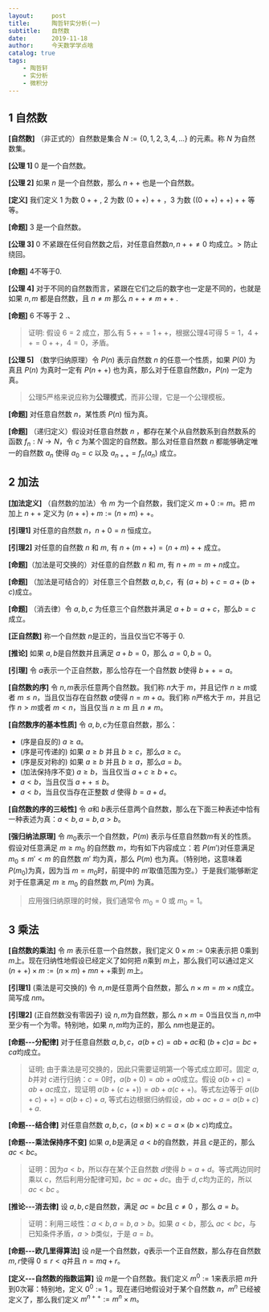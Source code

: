 ```yaml
---
layout:     post
title:      陶哲轩实分析(一)
subtitle:   自然数
date:       2019-11-18
author:     今天数学学点啥
catalog: true
tags:
    - 陶哲轩
    - 实分析
    - 微积分
---
```


## 1 自然数

**[自然数]** （非正式的）自然数是集合 $N:=\{0,1,2,3,4,...\}$ 的元素。称 $N$ 为自然数集。

**[公理 1]** $0$ 是一个自然数。

**[公理 2]** 如果 $n$ 是一个自然数，那么 $n++$ 也是一个自然数。

**[定义]** 我们定义 $1$ 为数 $0++$ , $2$ 为数 $(0++)++$ ，$3$ 为数 $((0++)++)++$ 等等。

**[命题]** $3$ 是一个自然数。

**[公理 3]** $0$ 不紧跟在任何自然数之后，对任意自然数$n, n++\ne 0$ 均成立。> 防止绕回。

**[命题]** $4$不等于$0$.

**[公理 4]** 对于不同的自然数而言，紧跟在它们之后的数字也一定是不同的，也就是如果 $n,m$ 都是自然数，且 $n\ne m$ 那么 $n++\ne m++$ . 

**[命题]** $6$ 不等于 $2$ .、

> 证明: 假设 $6=2$  成立，那么有 $5++=1++$，根据公理4可得 $5=1， 4++=0++， 4=0$，矛盾。

**[公理 5]** （数学归纳原理）令 $P(n)$ 表示自然数 $n$ 的任意一个性质，如果 $P(0)$ 为真且 $P(n)$ 为真时一定有 $P(n++)$ 也为真，那么对于任意自然数$n$，$P(n)$ 一定为真。 

> 公理5严格来说应称为**公理模式**，而非公理，它是一个公理模板。

**[命题]** 对任意自然数 $n$，某性质 $P(n)$ 恒为真。

**[命题]** （递归定义）假设对任意自然数 $n$ ，都存在某个从自然数系到自然数系的函数 $f_n:N\rightarrow N$，令 $c$ 为某个固定的自然数。那么对任意自然数 $n$ 都能够确定唯一的自然数 $a_n$ 使得 $a_0=c$ 以及 $a_{n++}=f_n(a_n)$ 成立。

## 2 加法

**[加法定义]** （自然数的加法）令 $m$ 为一个自然数，我们定义 $m+0:=m$。把 $m$ 加上 $n++$ 定义为 $(n++)+m:=(n+m)++$。

**[引理1]** 对任意的自然数 $n$，$n+0=n$ 恒成立。

**[引理2]** 对任意的自然数 $n$ 和 $m$, 有 $n+(m++)=(n+m)++$ 成立。

**[命题]**（加法是可交换的）对任意的自然数 $n$ 和 $m$, 有 $n+m=m+n$成立。

**[命题]** （加法是可结合的）对任意三个自然数 $a,b,c$，有 $(a+b)+c=a+(b+c)$成立。

**[命题]** （消去律）令 $a,b,c$ 为任意三个自然数并满足 $a+b=a+c，$那么$b=c$成立。

**[正自然数]** 称一个自然数 $n$是正的，当且仅当它不等于 $0$.

**[推论]** 如果 $a,b$是自然数并且满足 $a+b=0$，那么 $a=0, b=0$。

**[引理]** 令 $a$表示一个正自然数，那么恰存在一个自然数 $b$使得 $b++=a$。

**[自然数的序]** 令 $n,m$表示任意两个自然数。我们称 $n$大于 $m$，并且记作 $n\geq m$或者 $m\leq n$，当且仅当存在自然数 $a$使得 $n=m+a$。我们称 $n$严格大于 $m$，并且记作 $n>m$或者 $m<n$，当且仅当 $n\geq m$ 且 $n\ne m$。

**[自然数序的基本性质]** 令 $a,b,c$为任意自然数，那么：

- (序是自反的) $a\geq a$。
- (序是可传递的) 如果 $a\geq b$ 并且 $b\geq c$，那么$a\geq c$。
- (序是反对称的) 如果 $a\geq b$ 并且 $b\geq a$，那么$a=b$。
- (加法保持序不变) $a\geq b$，当且仅当 $a+c\geq b+c$。
- $a<b$，当且仅当 $a++\leq b$。
- $a<b$，当且仅当存在正整数 $d$ 使得 $b=a+d$。

**[自然数的序的三岐性]** 令 $a$和 $b$表示任意两个自然数，那么在下面三种表述中恰有一种表述为真：$a<b,a=b,a>b$。

**[强归纳法原理]** 令 $m_0$表示一个自然数，$P(m)$ 表示与任意自然数$m$有关的性质。假设对任意满足 $m\geq m_0$ 的自然数 $m$，均有如下内容成立：若 $P(m')$对任意满足 $m_0\leq m' <m$ 的自然数 $m'$ 均为真，那么 $P(m)$ 也为真。（特别地，这意味着 $P(m_0)$为真，因为当 $m=m_0$时，前提中的 $m'$取值范围为空。）于是我们能够断定对于任意满足 $m\geq m_0$ 的自然数 $m,P(m)$ 为真。

> 应用强归纳原理的时候，我们通常令 $m_0=0$ 或 $m_0=1$。

## 3 乘法

**[自然数的乘法]** 令 $m$ 表示任意一个自然数，我们定义 $0\times m :=0$来表示把 $0$乘到 $m$上。现在归纳性地假设已经定义了如何把 $n$乘到 $m$上，那么我们可以通过定义 $(n++)\times m := (n\times m)+m$$n++$乘到 $m$上。

**[引理1]** (乘法是可交换的) 令 $n,m$是任意两个自然数，那么 $n\times m=m\times n$成立。简写成 $nm$。

**[引理2]** (正自然数没有零因子) 设 $n,m$为自然数，那么
$n\times m =0$当且仅当 $n,m$中至少有一个为零。特别地，如果 $n,m$均为正的，那么 $nm$也是正的。

**[命题---分配律]** 对于任意自然数 $a,b,c，a(b+c)=ab+ac$和 $(b+c)a=bc+ca$均成立。

> 证明; 由于乘法是可交换的，因此只需要证明第一个等式成立即可。固定 $a,b$并对 $c$进行归纳：$c=0$时，$a(b+0)=ab+a0$成立。假设 $a(b+c)=ab+ac$成立，现证明 $a(b+(c++))=ab+a(c++)$。等式左边等于 $a((b+c)++)=a(b+c)+a$, 等式右边根据归纳假设，$ab+ac+a = a(b+c)+a.$

**[命题---结合律]** 对任意自然数 $a,b,c$，$(a\times b)\times c = a\times(b\times c)$均成立。

**[命题---乘法保持序不变]** 如果 $a,b$是满足 $a<b$的自然数，并且 $c$是正的，那么 $ac<bc。$

> 证明：因为$a<b$，所以存在某个正自然数 $d$使得 $b=a+d$。等式两边同时乘以 $c$，然后利用分配律可知，$bc=ac+dc$。由于 $d,c$均为正的，所以 $ac<bc$ 。

**[推论---消去律]** 设 $a,b,c$是自然数，满足 $ac=bc$且 $c\ne 0$ ，那么 $a=b$。

> 证明：利用三岐性：$a<b,a=b,a>b$。如果 $a<b$，那么 $ac<bc$，与已知条件矛盾，$a>b$类似，于是 $a=b$。

**[命题---欧几里得算法]** 设 $n$是一个自然数，$q$表示一个正自然数，那么存在自然数 $m,r$使得 $0\leq r<q$并且 $n=mq+r$。

**[定义---自然数的指数运算]** 设 $m$是一个自然数。我们定义 $m^{0}:=1$来表示把 $m$升到$0$次幂：特别地，定义 $0^0:=1$
。现在递归地假设对于某个自然数 $n，m^n$ 已经被定义了，那么我们定义 $m^{n++}:=m^n\times m。$ 
